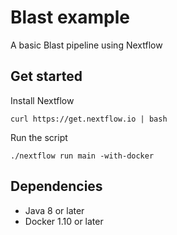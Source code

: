 # Blast example 

A basic Blast pipeline using Nextflow 

## Get started 

Install Nextflow 

    curl https://get.nextflow.io | bash 

Run the script 

    ./nextflow run main -with-docker

## Dependencies 

* Java 8 or later 
* Docker 1.10 or later 
